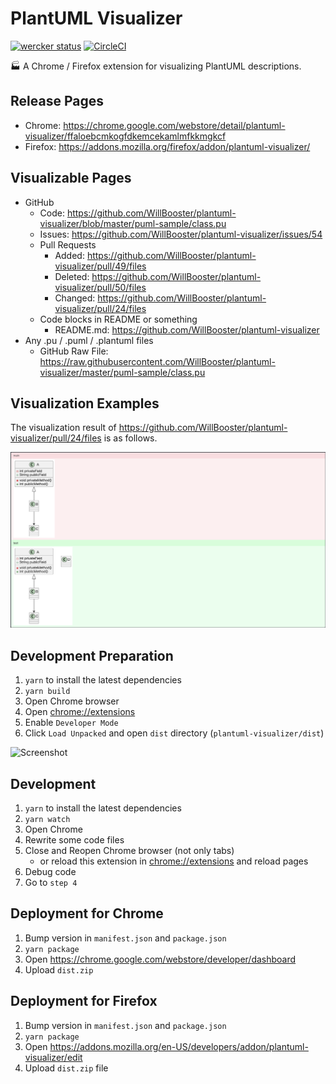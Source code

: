 # PlantUML Visualizer

[![wercker status](https://app.wercker.com/status/a6c8380156a0f46acd284e60c6d689d1/m/master 'wercker status')](https://app.wercker.com/project/byKey/a6c8380156a0f46acd284e60c6d689d1)
[![CircleCI](https://circleci.com/gh/WillBooster/plantuml-visualizer.svg?style=svg&circle-token=79199228c723770d4b343c6be8cfa1d915e34a0e)](https://circleci.com/gh/WillBooster/plantuml-visualizer)

:factory: A Chrome / Firefox extension for visualizing PlantUML descriptions.

## Release Pages

- Chrome: https://chrome.google.com/webstore/detail/plantuml-visualizer/ffaloebcmkogfdkemcekamlmfkkmgkcf
- Firefox: https://addons.mozilla.org/firefox/addon/plantuml-visualizer/

## Visualizable Pages

- GitHub
  - Code: https://github.com/WillBooster/plantuml-visualizer/blob/master/puml-sample/class.pu
  - Issues: https://github.com/WillBooster/plantuml-visualizer/issues/54
  - Pull Requests
    - Added: https://github.com/WillBooster/plantuml-visualizer/pull/49/files
    - Deleted: https://github.com/WillBooster/plantuml-visualizer/pull/50/files
    - Changed: https://github.com/WillBooster/plantuml-visualizer/pull/24/files
  - Code blocks in README or something
    - README.md: https://github.com/WillBooster/plantuml-visualizer
- Any .pu / .puml / .plantuml files
  - GitHub Raw File: https://raw.githubusercontent.com/WillBooster/plantuml-visualizer/master/puml-sample/class.pu

## Visualization Examples

The visualization result of https://github.com/WillBooster/plantuml-visualizer/pull/24/files is as follows.

![Example](example.png)

## Development Preparation

1. `yarn` to install the latest dependencies
1. `yarn build`
1. Open Chrome browser
1. Open [chrome://extensions](chrome://extensions)
1. Enable `Developer Mode`
1. Click `Load Unpacked` and open `dist` directory (`plantuml-visualizer/dist`)

![Screenshot](screen.png)

## Development

1. `yarn` to install the latest dependencies
1. `yarn watch`
1. Open Chrome
1. Rewrite some code files
1. Close and Reopen Chrome browser (not only tabs)
   - or reload this extension in [chrome://extensions](chrome://extensions) and reload pages
1. Debug code
1. Go to `step 4`

## Deployment for Chrome

1. Bump version in `manifest.json` and `package.json`
1. `yarn package`
1. Open https://chrome.google.com/webstore/developer/dashboard
1. Upload `dist.zip`

## Deployment for Firefox

1. Bump version in `manifest.json` and `package.json`
1. `yarn package`
1. Open https://addons.mozilla.org/en-US/developers/addon/plantuml-visualizer/edit
1. Upload `dist.zip` file
